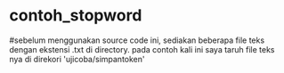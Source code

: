 # contoh_stopword 
#sebelum menggunakan source code ini, sediakan beberapa file teks dengan ekstensi .txt di directory. pada contoh kali ini saya taruh file teks nya di direkori 'ujicoba/simpantoken'
<?php
$stopword = array("dan","serta","atau","melainkan","tetapi","padahal","sedangkan","yang","agar","supaya","biar","jika","kalau","asal","asalkan","bila","manakala","sejak","semenjak","sedari","sewaktu","tatkala","ketika","sementara","begitu","seraya","selagi","selama","serta","sambil","demi","setelah","sesudah"," sebelum","sehabis","selesai","seusai","hingga","sampai","andaikan","seandainya","umpamanya","sekiranya","biar","biarpun","walau","pun","sekalipun","sungguhpun","kendati","kendatipun","seakan-akan","seolah-olah","sebagaimana","seperti","sebagai","laksana","ibarat","daripada", "alih-alih","sebab","karena","oleh","sehingga", "sampai","maka","makanya","dengan","tanpa","dengan","tanpa","bahwa","sama","lebih","bagi","pada","sangat","hanya","lebih","beberapa","banyak","sedikit","kami","mereka","kita","itu", "di","ke","dari","untuk","guna","hingga","hampir","demi","atas","di mana","yang mana","dan","atau","tetapi","ketika","seandainya","supaya","walaupun","seperti","oleh karena","sehingga","bahwa","sang","sri","para","umat","si");
global $stopword;
$file_string = glob('simpantoken/*.txt');
$string = array();
foreach ($file_string as $datatoken)
{
	$string[] = file_get_contents($datatoken);

	//str_ireplace($stopword,"", $string);
	$hapus_stopword = str_ireplace($stopword,"", $string);
	var_dump($hapus_stopword);
}
?>
<!DOCTYPE html>
<html>
<head>
	<title>STOPWORD REMOVAL</title>
</head>
<body>

</body>
</html>
